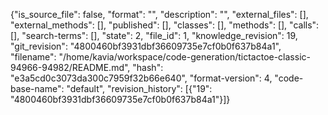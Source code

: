 {"is_source_file": false, "format": "", "description": "", "external_files": [], "external_methods": [], "published": [], "classes": [], "methods": [], "calls": [], "search-terms": [], "state": 2, "file_id": 1, "knowledge_revision": 19, "git_revision": "4800460bf3931dbf36609735e7cf0b0f637b84a1", "filename": "/home/kavia/workspace/code-generation/tictactoe-classic-94966-94982/README.md", "hash": "e3a5cd0c3073da300c7959f32b66e640", "format-version": 4, "code-base-name": "default", "revision_history": [{"19": "4800460bf3931dbf36609735e7cf0b0f637b84a1"}]}